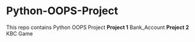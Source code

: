 # Python-OOPS-Project
This repo contains Python OOPS Project
**Project 1** Bank_Account
**Project 2** KBC Game
